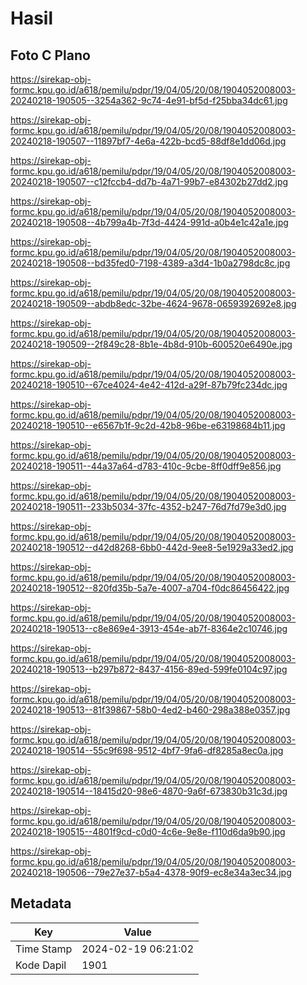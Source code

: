 # Hasil

## Foto C Plano

https://sirekap-obj-formc.kpu.go.id/a618/pemilu/pdpr/19/04/05/20/08/1904052008003-20240218-190505--3254a362-9c74-4e91-bf5d-f25bba34dc61.jpg

https://sirekap-obj-formc.kpu.go.id/a618/pemilu/pdpr/19/04/05/20/08/1904052008003-20240218-190507--11897bf7-4e6a-422b-bcd5-88df8e1dd06d.jpg

https://sirekap-obj-formc.kpu.go.id/a618/pemilu/pdpr/19/04/05/20/08/1904052008003-20240218-190507--c12fccb4-dd7b-4a71-99b7-e84302b27dd2.jpg

https://sirekap-obj-formc.kpu.go.id/a618/pemilu/pdpr/19/04/05/20/08/1904052008003-20240218-190508--4b799a4b-7f3d-4424-991d-a0b4e1c42a1e.jpg

https://sirekap-obj-formc.kpu.go.id/a618/pemilu/pdpr/19/04/05/20/08/1904052008003-20240218-190508--bd35fed0-7198-4389-a3d4-1b0a2798dc8c.jpg

https://sirekap-obj-formc.kpu.go.id/a618/pemilu/pdpr/19/04/05/20/08/1904052008003-20240218-190509--abdb8edc-32be-4624-9678-0659392692e8.jpg

https://sirekap-obj-formc.kpu.go.id/a618/pemilu/pdpr/19/04/05/20/08/1904052008003-20240218-190509--2f849c28-8b1e-4b8d-910b-600520e6490e.jpg

https://sirekap-obj-formc.kpu.go.id/a618/pemilu/pdpr/19/04/05/20/08/1904052008003-20240218-190510--67ce4024-4e42-412d-a29f-87b79fc234dc.jpg

https://sirekap-obj-formc.kpu.go.id/a618/pemilu/pdpr/19/04/05/20/08/1904052008003-20240218-190510--e6567b1f-9c2d-42b8-96be-e63198684b11.jpg

https://sirekap-obj-formc.kpu.go.id/a618/pemilu/pdpr/19/04/05/20/08/1904052008003-20240218-190511--44a37a64-d783-410c-9cbe-8ff0dff9e856.jpg

https://sirekap-obj-formc.kpu.go.id/a618/pemilu/pdpr/19/04/05/20/08/1904052008003-20240218-190511--233b5034-37fc-4352-b247-76d7fd79e3d0.jpg

https://sirekap-obj-formc.kpu.go.id/a618/pemilu/pdpr/19/04/05/20/08/1904052008003-20240218-190512--d42d8268-6bb0-442d-9ee8-5e1929a33ed2.jpg

https://sirekap-obj-formc.kpu.go.id/a618/pemilu/pdpr/19/04/05/20/08/1904052008003-20240218-190512--820fd35b-5a7e-4007-a704-f0dc86456422.jpg

https://sirekap-obj-formc.kpu.go.id/a618/pemilu/pdpr/19/04/05/20/08/1904052008003-20240218-190513--c8e869e4-3913-454e-ab7f-8364e2c10746.jpg

https://sirekap-obj-formc.kpu.go.id/a618/pemilu/pdpr/19/04/05/20/08/1904052008003-20240218-190513--b297b872-8437-4156-89ed-599fe0104c97.jpg

https://sirekap-obj-formc.kpu.go.id/a618/pemilu/pdpr/19/04/05/20/08/1904052008003-20240218-190513--81f39867-58b0-4ed2-b460-298a388e0357.jpg

https://sirekap-obj-formc.kpu.go.id/a618/pemilu/pdpr/19/04/05/20/08/1904052008003-20240218-190514--55c9f698-9512-4bf7-9fa6-df8285a8ec0a.jpg

https://sirekap-obj-formc.kpu.go.id/a618/pemilu/pdpr/19/04/05/20/08/1904052008003-20240218-190514--18415d20-98e6-4870-9a6f-673830b31c3d.jpg

https://sirekap-obj-formc.kpu.go.id/a618/pemilu/pdpr/19/04/05/20/08/1904052008003-20240218-190515--4801f9cd-c0d0-4c6e-9e8e-f110d6da9b90.jpg

https://sirekap-obj-formc.kpu.go.id/a618/pemilu/pdpr/19/04/05/20/08/1904052008003-20240218-190506--79e27e37-b5a4-4378-90f9-ec8e34a3ec34.jpg


## Metadata

| Key        | Value               |
| ---------- | ------------------- |
| Time Stamp | 2024-02-19 06:21:02 |
| Kode Dapil | 1901                |



